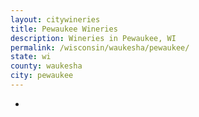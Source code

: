 ```yaml
---
layout: citywineries
title: Pewaukee Wineries
description: Wineries in Pewaukee, WI
permalink: /wisconsin/waukesha/pewaukee/
state: wi
county: waukesha
city: pewaukee
---
```

-
